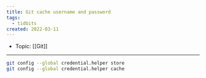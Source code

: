 ```yaml
---
title: Git cache username and password
tags:
  - tidbits
created: 2022-03-11
---
```


- Topic: [[Git]]

***

```bash
git config --global credential.helper store 
git config --global credential.helper cache
```